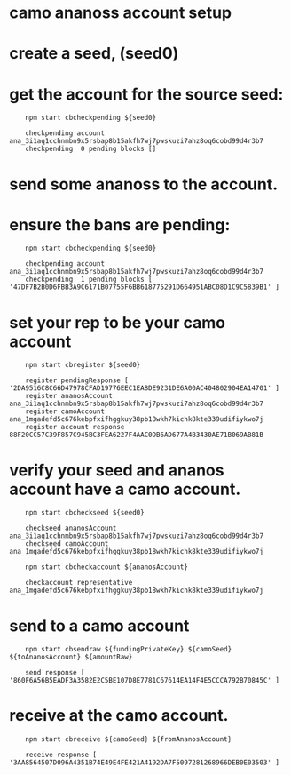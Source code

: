 # camo ananoss account setup

# create a seed, (seed0)

# get the account for the source seed:

```
    npm start cbcheckpending ${seed0}

    checkpending account ana_3i1aq1cchnmbn9x5rsbap8b15akfh7wj7pwskuzi7ahz8oq6cobd99d4r3b7
    checkpending  0 pending blocks []
```

# send some ananoss to the account.

# ensure the bans are pending:

```
    npm start cbcheckpending ${seed0}

    checkpending account ana_3i1aq1cchnmbn9x5rsbap8b15akfh7wj7pwskuzi7ahz8oq6cobd99d4r3b7
    checkpending  1 pending blocks [ '47DF7B2B0D6FBB3A9C6171B07755F6BB618775291D664951ABC08D1C9C5839B1' ]
```

# set your rep to be your camo account

```
    npm start cbregister ${seed0}

    register pendingResponse [ '2DA9516C8C66D47978CFAD19776EEC1EA8DE9231DE6A00AC404802904EA14701' ]
    register ananosAccount ana_3i1aq1cchnmbn9x5rsbap8b15akfh7wj7pwskuzi7ahz8oq6cobd99d4r3b7
    register camoAccount ana_1mgadefd5c676kebpfxifhggkuy38pb18wkh7kichk8kte339udifiykwo7j
    register account response 88F20CC57C39F857C945BC3FEA6227F4AAC0DB6AD677A4B3430AE71B069AB81B
```

# verify your seed and ananos account have a camo account.

```
    npm start cbcheckseed ${seed0}

    checkseed ananosAccount ana_3i1aq1cchnmbn9x5rsbap8b15akfh7wj7pwskuzi7ahz8oq6cobd99d4r3b7
    checkseed camoAccount ana_1mgadefd5c676kebpfxifhggkuy38pb18wkh7kichk8kte339udifiykwo7j

    npm start cbcheckaccount ${ananosAccount}

    checkaccount representative ana_1mgadefd5c676kebpfxifhggkuy38pb18wkh7kichk8kte339udifiykwo7j
```

# send to a camo account

```
    npm start cbsendraw ${fundingPrivateKey} ${camoSeed} ${toAnanosAccount} ${amountRaw}

    send response [ '860F6A56B5EADF3A3582E2C5BE107D8E7781C67614EA14F4E5CCCA792B70845C' ]
```

# receive at the camo account.

```
    npm start cbreceive ${camoSeed} ${fromAnanosAccount}

    receive response [ '3AA8564507D096A4351B74E49E4FE421A4192DA7F5097281268966DEB0E03503' ]
```
